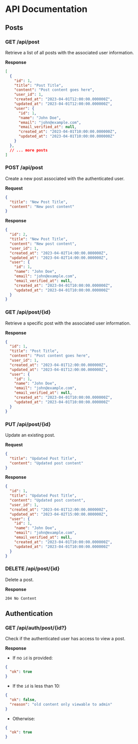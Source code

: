 # API Documentation

## Posts

### GET /api/post

Retrieve a list of all posts with the associated user information.

**Response**

```json
[
  {
    "id": 1,
    "title": "Post Title",
    "content": "Post content goes here",
    "user_id": 1,
    "created_at": "2023-04-01T12:00:00.000000Z",
    "updated_at": "2023-04-01T12:00:00.000000Z",
    "user": {
      "id": 1,
      "name": "John Doe",
      "email": "john@example.com",
      "email_verified_at": null,
      "created_at": "2023-04-01T10:00:00.000000Z",
      "updated_at": "2023-04-01T10:00:00.000000Z"
    }
  },
  // ... more posts
]
```

### POST /api/post

Create a new post associated with the authenticated user.

**Request**

```json
{
  "title": "New Post Title",
  "content": "New post content"
}
```

**Response**

```json
{
  "id": 2,
  "title": "New Post Title",
  "content": "New post content",
  "user_id": 1,
  "created_at": "2023-04-02T14:00:00.000000Z",
  "updated_at": "2023-04-02T14:00:00.000000Z",
  "user": {
    "id": 1,
    "name": "John Doe",
    "email": "john@example.com",
    "email_verified_at": null,
    "created_at": "2023-04-01T10:00:00.000000Z",
    "updated_at": "2023-04-01T10:00:00.000000Z"
  }
}
```

### GET /api/post/{id}

Retrieve a specific post with the associated user information.

**Response**

```json
{
  "id": 1,
  "title": "Post Title",
  "content": "Post content goes here",
  "user_id": 1,
  "created_at": "2023-04-01T12:00:00.000000Z",
  "updated_at": "2023-04-01T12:00:00.000000Z",
  "user": {
    "id": 1,
    "name": "John Doe",
    "email": "john@example.com",
    "email_verified_at": null,
    "created_at": "2023-04-01T10:00:00.000000Z",
    "updated_at": "2023-04-01T10:00:00.000000Z"
  }
}
```

### PUT /api/post/{id}

Update an existing post.

**Request**

```json
{
  "title": "Updated Post Title",
  "content": "Updated post content"
}
```

**Response**

```json
{
  "id": 1,
  "title": "Updated Post Title",
  "content": "Updated post content",
  "user_id": 1,
  "created_at": "2023-04-01T12:00:00.000000Z",
  "updated_at": "2023-04-02T15:00:00.000000Z",
  "user": {
    "id": 1,
    "name": "John Doe",
    "email": "john@example.com",
    "email_verified_at": null,
    "created_at": "2023-04-01T10:00:00.000000Z",
    "updated_at": "2023-04-01T10:00:00.000000Z"
  }
}
```

### DELETE /api/post/{id}

Delete a post.

**Response**

```
204 No Content
```

## Authentication

### GET /api/auth/post/{id?}

Check if the authenticated user has access to view a post.

**Response**

- If no `id` is provided:

```json
{
  "ok": true
}
```

- If the `id` is less than 10:

```json
{
  "ok": false,
  "reason": "old content only viewable to admin"
}
```

- Otherwise:

```json
{
  "ok": true
}
```
